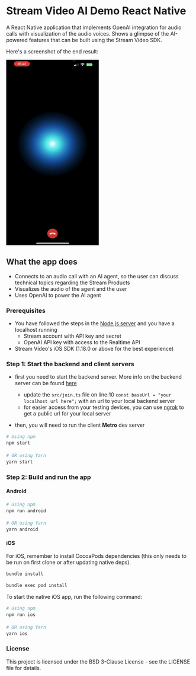 # Stream Video AI Demo React Native

A React Native application that implements OpenAI integration for audio calls with visualization of the audio voices. Shows a glimpse of the AI-powered features that can be built using the Stream Video SDK.

Here's a screenshot of the end result:

<img src="app-preview.png" alt="app preview" width="250" height="500">

## What the app does

- Connects to an audio call with an AI agent, so the user can discuss technical topics regarding the Stream Products
- Visualizes the audio of the agent and the user
- Uses OpenAI to power the AI agent

### Prerequisites

- You have followed the steps in the [Node.js server](https://github.com/GetStream/openai-tutorial-node) and you have a localhost running
  - Stream account with API key and secret
  - OpenAI API key with access to the Realtime API
- Stream Video's iOS SDK (1.18.0 or above for the best experience)

### Step 1: Start the backend and client servers

- first you need to start the backend server.
  More info on the backend server can be found [here](https://github.com/GetStream/openai-tutorial-node?tab=readme-ov-file#stream-video-ai-demo-server)

  - update the `src/join.ts` file on line:10 `const baseUrl = "your localhost url here";` with an url to your local backend server
  - for easier access from your testing devices, you can use [ngrok](https://ngrok.com/docs/getting-started/) to get a public url for your local server

- then, you will need to run the client **Metro** dev server

```sh
# Using npm
npm start

# OR using Yarn
yarn start
```

### Step 2: Build and run the app

#### Android

```sh
# Using npm
npm run android

# OR using Yarn
yarn android
```

#### iOS

For iOS, remember to install CocoaPods dependencies (this only needs to be run on first clone or after updating native deps).

```sh
bundle install
```

```sh
bundle exec pod install
```

To start the native iOS app, run the following command:

```sh
# Using npm
npm run ios

# OR using Yarn
yarn ios
```

### License

This project is licensed under the BSD 3-Clause License - see the LICENSE file for details.
